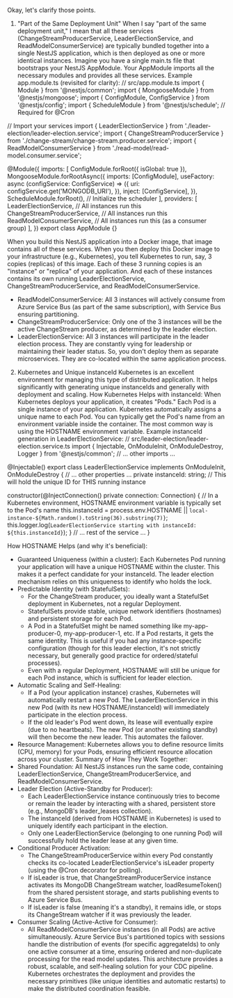 Okay, let's clarify those points.
1. "Part of the Same Deployment Unit"
When I say "part of the same deployment unit," I mean that all these services (ChangeStreamProducerService, LeaderElectionService, and ReadModelConsumerService) are typically bundled together into a single NestJS application, which is then deployed as one or more identical instances.
Imagine you have a single main.ts file that bootstraps your NestJS AppModule. Your AppModule imports all the necessary modules and provides all these services.
Example app.module.ts (revisited for clarity):
// src/app.module.ts
import { Module } from '@nestjs/common';
import { MongooseModule } from '@nestjs/mongoose';
import { ConfigModule, ConfigService } from '@nestjs/config';
import { ScheduleModule } from '@nestjs/schedule'; // Required for @Cron

// Import your services
import { LeaderElectionService } from './leader-election/leader-election.service';
import { ChangeStreamProducerService } from './change-stream/change-stream.producer.service';
import { ReadModelConsumerService } from './read-model/read-model.consumer.service';

@Module({
  imports: [
    ConfigModule.forRoot({ isGlobal: true }),
    MongooseModule.forRootAsync({
      imports: [ConfigModule],
      useFactory: async (configService: ConfigService) => ({
        uri: configService.get<string>('MONGODB_URI'),
      }),
      inject: [ConfigService],
    }),
    ScheduleModule.forRoot(), // Initialize the scheduler
  ],
  providers: [
    LeaderElectionService,       // All instances run this
    ChangeStreamProducerService, // All instances run this
    ReadModelConsumerService,    // All instances run this (as a consumer group)
  ],
})
export class AppModule {}

When you build this NestJS application into a Docker image, that image contains all of these services. When you then deploy this Docker image to your infrastructure (e.g., Kubernetes), you tell Kubernetes to run, say, 3 copies (replicas) of this image.
Each of these 3 running copies is an "instance" or "replica" of your application. And each of these instances contains its own running LeaderElectionService, ChangeStreamProducerService, and ReadModelConsumerService.
 * ReadModelConsumerService: All 3 instances will actively consume from Azure Service Bus (as part of the same subscription), with Service Bus ensuring partitioning.
 * ChangeStreamProducerService: Only one of the 3 instances will be the active ChangeStream producer, as determined by the leader election.
 * LeaderElectionService: All 3 instances will participate in the leader election process. They are constantly vying for leadership or maintaining their leader status.
So, you don't deploy them as separate microservices. They are co-located within the same application process.
2. Kubernetes and Unique instanceId
Kubernetes is an excellent environment for managing this type of distributed application. It helps significantly with generating unique instanceIds and generally with deployment and scaling.
How Kubernetes Helps with instanceId:
When Kubernetes deploys your application, it creates "Pods." Each Pod is a single instance of your application. Kubernetes automatically assigns a unique name to each Pod.
You can typically get the Pod's name from an environment variable inside the container. The most common way is using the HOSTNAME environment variable.
Example instanceId generation in LeaderElectionService:
// src/leader-election/leader-election.service.ts
import { Injectable, OnModuleInit, OnModuleDestroy, Logger } from '@nestjs/common';
// ... other imports ...

@Injectable()
export class LeaderElectionService implements OnModuleInit, OnModuleDestroy {
  // ... other properties ...
  private instanceId: string; // This will hold the unique ID for THIS running instance

  constructor(@InjectConnection() private connection: Connection) {
    // In a Kubernetes environment, HOSTNAME environment variable is typically set to the Pod's name
    this.instanceId = process.env.HOSTNAME || `local-instance-${Math.random().toString(36).substring(7)}`;
    this.logger.log(`LeaderElectionService starting with instanceId: ${this.instanceId}`);
  }
  // ... rest of the service ...
}

How HOSTNAME Helps (and why it's beneficial):
 * Guaranteed Uniqueness (within a cluster): Each Kubernetes Pod running your application will have a unique HOSTNAME within the cluster. This makes it a perfect candidate for your instanceId. The leader election mechanism relies on this uniqueness to identify who holds the lock.
 * Predictable Identity (with StatefulSets):
   * For the ChangeStream producer, you ideally want a StatefulSet deployment in Kubernetes, not a regular Deployment.
   * StatefulSets provide stable, unique network identifiers (hostnames) and persistent storage for each Pod.
   * A Pod in a StatefulSet might be named something like my-app-producer-0, my-app-producer-1, etc. If a Pod restarts, it gets the same identity. This is useful if you had any instance-specific configuration (though for this leader election, it's not strictly necessary, but generally good practice for ordered/stateful processes).
   * Even with a regular Deployment, HOSTNAME will still be unique for each Pod instance, which is sufficient for leader election.
 * Automatic Scaling and Self-Healing:
   * If a Pod (your application instance) crashes, Kubernetes will automatically restart a new Pod. The LeaderElectionService in this new Pod (with its new HOSTNAME/instanceId) will immediately participate in the election process.
   * If the old leader's Pod went down, its lease will eventually expire (due to no heartbeats). The new Pod (or another existing standby) will then become the new leader. This automates the failover.
 * Resource Management: Kubernetes allows you to define resource limits (CPU, memory) for your Pods, ensuring efficient resource allocation across your cluster.
Summary of How They Work Together:
 * Shared Foundation: All NestJS instances run the same code, containing LeaderElectionService, ChangeStreamProducerService, and ReadModelConsumerService.
 * Leader Election (Active-Standby for Producer):
   * Each LeaderElectionService instance continuously tries to become or remain the leader by interacting with a shared, persistent store (e.g., MongoDB's leader_leases collection).
   * The instanceId (derived from HOSTNAME in Kubernetes) is used to uniquely identify each participant in the election.
   * Only one LeaderElectionService (belonging to one running Pod) will successfully hold the leader lease at any given time.
 * Conditional Producer Activation:
   * The ChangeStreamProducerService within every Pod constantly checks its co-located LeaderElectionService's isLeader property (using the @Cron decorator for polling).
   * If isLeader is true, that ChangeStreamProducerService instance activates its MongoDB ChangeStream watcher, loadResumeToken() from the shared persistent storage, and starts publishing events to Azure Service Bus.
   * If isLeader is false (meaning it's a standby), it remains idle, or stops its ChangeStream watcher if it was previously the leader.
 * Consumer Scaling (Active-Active for Consumer):
   * All ReadModelConsumerService instances (in all Pods) are active simultaneously. Azure Service Bus's partitioned topics with sessions handle the distribution of events (for specific aggregateIds) to only one active consumer at a time, ensuring ordered and non-duplicate processing for the read model updates.
This architecture provides a robust, scalable, and self-healing solution for your CDC pipeline. Kubernetes orchestrates the deployment and provides the necessary primitives (like unique identities and automatic restarts) to make the distributed coordination feasible.
